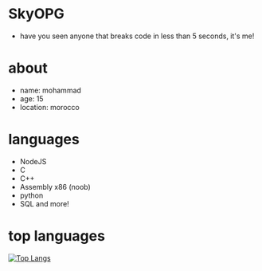 # SkyOPG
- have you seen anyone that breaks code in less than 5 seconds, it's me!
# about
- name: mohammad
- age: 15 
- location: morocco
# languages
- NodeJS
- C
- C++
- Assembly x86 (noob)
- python 
- SQL and more!
# top languages
[![Top Langs](https://github-readme-stats.vercel.app/api/top-langs/?username=SkyOPG&theme=cobalt)](https://github.com/anuraghazra/github-readme-stats)
